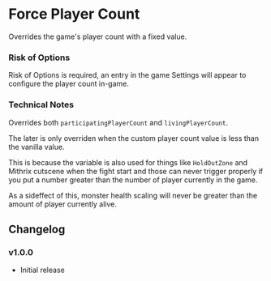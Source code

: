 # Force Player Count

Overrides the game's player count with a fixed value.

### Risk of Options

Risk of Options is required, an entry in the game Settings will appear to configure the player count in-game.

### Technical Notes

Overrides both `participatingPlayerCount` and `livingPlayerCount`. 

The later is only overriden when the custom player count value is less than the vanilla value.

This is because the variable is also used for things like `HoldOutZone` and Mithrix cutscene when the fight start and those can never trigger properly if you put a number greater than the number of player currently in the game.

As a sideffect of this, monster health scaling will never be greater than the amount of player currently alive.

## Changelog

### v1.0.0
- Initial release